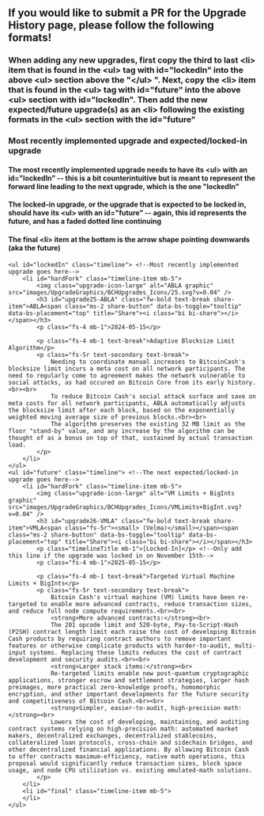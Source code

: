 ## If you would like to submit a PR for the Upgrade History page, please follow the following formats!

### When adding any new upgrades, first copy the third to last \<li> item that is found in the \<ul> tag with id="lockedIn" into the above \<ul> section above the "\</ul> <!--Make sure second to last upgrade implemented goes above the \<ul>-->". Next, copy the \<li> item that is found in the \<ul> tag with id="future" into the above \<ul> section with id="lockedIn". Then add the new expected/future upgrade(s) as an \<li> following the existing formats in the \<ul> section with the id="future"

### Most recently implemented upgrade and expected/locked-in upgrade
#### The most recently implemented upgrade needs to have its \<ul> with an id="lockedIn" -- this is a bit counterintuitive but is meant to represent the forward line leading to the next upgrade, which is the one "lockedIn"
#### The locked-in upgrade, or the upgrade that is expected to be locked in, should have its \<ul> with an id="future" -- again, this id represents the future, and has a faded dotted line continuing
#### The final \<li> item at the bottom is the arrow shape pointing downwards (aka the future)

```
<ul id="lockedIn" class="timeline"> <!--Most recently implemented upgrade goes here-->
    <li id="hardFork" class="timeline-item mb-5">
        <img class="upgrade-icon-large" alt="ABLA graphic" src="images/UpgradeGraphics/BCHUpgrades_Icons/25.svg?v=0.04" />
        <h3 id="upgrade25-ABLA" class="fw-bold text-break share-item">ABLA<span class="ms-2 share-button" data-bs-toggle="tooltip" data-bs-placement="top" title="Share"><i class="bi bi-share"></i></span></h3>
        <p class="fs-4 mb-1">2024-05-15</p>

        <p class="fs-4 mb-1 text-break">Adaptive Blocksize Limit Algorithm</p>
        <p class="fs-5r text-secondary text-break">
            Needing to coordinate manual increases to BitcoinCash's blocksize limit incurs a meta cost on all network participants. The need to regularly come to agreement makes the network vulnerable to social attacks, as had occured on Bitcoin Core from its early history.<br><br>
            To reduce Bitcoin Cash's social attack surface and save on meta costs for all network participants, ABLA automatically adjusts the blocksize limit after each block, based on the exponentially weighted moving average size of previous blocks.<br><br>
            The algorithm preserves the existing 32 MB limit as the floor "stand-by" value, and any increase by the algorithm can be thought of as a bonus on top of that, sustained by actual transaction load.
        </p>
    </li>
</ul>
<ul id="future" class="timeline"> <!--The next expected/locked-in upgrade goes here-->
    <li id="hardFork" class="timeline-item mb-5">
        <img class="upgrade-icon-large" alt="VM Limits + BigInts graphic" src="images/UpgradeGraphics/BCHUpgrades_Icons/VMLimits+BigInt.svg?v=0.04" />
        <h3 id="upgrade26-VMLA" class="fw-bold text-break share-item">VMLA<span class="fs-5r"><small> (Velma)</small></span><span class="ms-2 share-button" data-bs-toggle="tooltip" data-bs-placement="top" title="Share"><i class="bi bi-share"></i></span></h3>
        <p class="timelineTitle mb-1">[Locked-In]</p> <!--Only add this line if the upgrade was locked in on November 15th-->
        <p class="fs-4 mb-1">2025-05-15</p>

        <p class="fs-4 mb-1 text-break">Targeted Virtual Machine Limits + BigInts</p>
        <p class="fs-5r text-secondary text-break">
            Bitcoin Cash's virtual machine (VM) limits have been re-targeted to enable more advanced contracts, reduce transaction sizes, and reduce full node compute requirements.<br><br>
            <strong>More advanced contracts:</strong><br>
            The 201 opcode limit and 520-byte, Pay-to-Script-Hash (P2SH) contract length limit each raise the cost of developing Bitcoin Cash products by requiring contract authors to remove important features or otherwise complicate products with harder-to-audit, multi-input systems. Replacing these limits reduces the cost of contract development and security audits.<br><br>
            <strong>Larger stack items:</strong><br>
            Re-targeted limits enable new post-quantum cryptographic applications, stronger escrow and settlement strategies, larger hash preimages, more practical zero-knowledge proofs, homomorphic encryption, and other important developments for the future security and competitiveness of Bitcoin Cash.<br><br>
            <strong>Simpler, easier-to-audit, high-precision math:</strong><br>
            Lowers the cost of developing, maintaining, and auditing contract systems relying on high-precision math: automated market makers, decentralized exchanges, decentralized stablecoins, collateralized loan protocols, cross-chain and sidechain bridges, and other decentralized financial applications. By allowing Bitcoin Cash to offer contracts maximum-efficiency, native math operations, this proposal would significantly reduce transaction sizes, block space usage, and node CPU utilization vs. existing emulated-math solutions.
        </p>
    </li>
    <li id="final" class="timeline-item mb-5">
    </li>
</ul>
```

